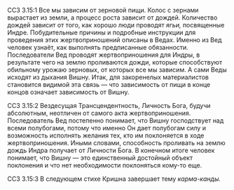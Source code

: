 ССЗ 3.15:1	Все мы зависим от зерновой пищи. Колос с зернами вырастает из земли, а процесс роста зависит от дождей. Количество дождей зависит от того, как хорошо люди проводят _ягьи,_ посвященные Индре. Побудительные причины и подробные инструкции для проведения этих жертвоприношений описаны в Ведах. Именно из Вед человек узнаёт, как выполнять предписанные обязанности. Последователи Вед проводят жертвоприношения для Индры, в результате чего на землю проливаются дожди, которые способствуют обильному урожаю зерновых, от которых все мы зависим. А сами Веды исходят из дыхания Вишну. Итак, для закоренелых материалистов становится видимой эта связь — что зависимость от пищи в конце концов означает зависимость от Вишну.

ССЗ 3.15:2	Вездесущая Трансцендентность, Личность Бога, будучи абсолютным, неотличен от самого акта жертвоприношения. Последователь Вед постепенно понимает, что Вишну господствует над всеми полубогами, потому что именно Он дает полубогам силу и возможность исполнять желания тех, кто им поклоняется в ходе жертвоприношения. Иными словами, способность проливать на землю дождь Индра получает от Личности Бога. В конечном итоге человек понимает, что Вишну — это единственный достойный объект поклонения и что нет необходимости поклоняться кому-то еще.

ССЗ 3.15:3	В следующем стихе Кришна завершает тему _карма-канды._